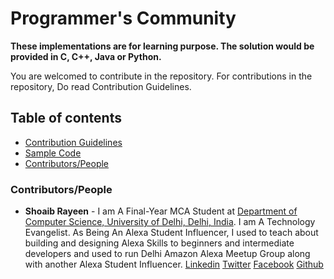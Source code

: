 # Programmer's Community
__These implementations are for learning purpose. The solution would be provided in C, C++, Java or Python.__

You are welcomed to contribute in the repository. For contributions in the repository, Do read Contribution Guidelines.

## Table of contents
- [Contribution Guidelines](./Contributing.md)
- [Sample Code](./Sample%20Code/SampleCode.cpp)
- [Contributors/People](#ContributorsPeople)


### Contributors/People
* **Shoaib Rayeen** - I am A Final-Year MCA Student at [Department of Computer Science, University of Delhi, Delhi, India](http://cs.du.ac.in/). I am A Technology Evangelist. As Being An Alexa Student Influencer, I used to teach about building and designing Alexa Skills to beginners and intermediate developers and used to run Delhi Amazon Alexa Meetup Group along with another Alexa Student Influencer. [Linkedin](https://www.linkedin.com/in/shoaibrayeen/) [Twitter](https://twitter.com/Shoaibrayeen) [Facebook](https://www.facebook.com/ShoaibRayeen123) [Github](https://github.com/shoaibrayeen)
